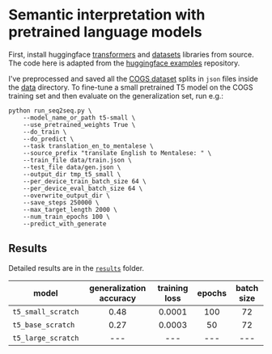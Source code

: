 # Semantic interpretation with pretrained language models

First, install huggingface [transformers](https://huggingface.co/transformers/installation.html#installing-from-source) and [datasets](https://huggingface.co/docs/datasets/installation.html#installing-from-source) libraries from source. The code here is adapted from the [huggingface examples](https://github.com/huggingface/transformers/blob/master/examples/seq2seq) repository.

I've preprocessed and saved all the [COGS dataset](https://github.com/najoungkim/COGS) splits in `json` files inside the [data](https://github.com/eminorhan/cogs-pretrained-lms/tree/master/data) directory. To fine-tune a small pretrained T5 model on the COGS training set and then evaluate on the generalization set, run e.g.: 

```
python run_seq2seq.py \
    --model_name_or_path t5-small \
    --use_pretrained_weights True \
    --do_train \
    --do_predict \
    --task translation_en_to_mentalese \
    --source_prefix "translate English to Mentalese: " \
    --train_file data/train.json \
    --test_file data/gen.json \
    --output_dir tmp_t5_small \
    --per_device_train_batch_size 64 \
    --per_device_eval_batch_size 64 \
    --overwrite_output_dir \
    --save_steps 250000 \
    --max_target_length 2000 \
    --num_train_epochs 100 \
    --predict_with_generate
```

## Results
Detailed results are in the [`results`](https://github.com/eminorhan/cogs-pretrained-lms/tree/master/results) folder.

| model | generalization accuracy | training loss | epochs | batch size | 
| ----- |:-----------------------:|:-------------:|:------:|:----------:|
| `t5_small_scratch` | 0.48       | 0.0001        | 100    | 72         |
| `t5_base_scratch`  | 0.27       | 0.0003        | 50     | 72         |
| `t5_large_scratch` | ---        | ---           | ---    | ---        |
